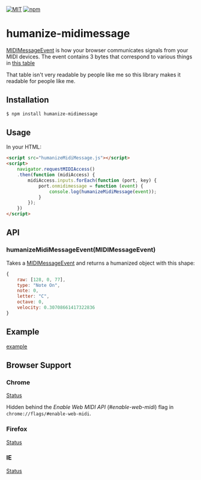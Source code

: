 [![MIT](https://img.shields.io/npm/l/humanize-midimessage.svg?style=flat-square)](http://opensource.org/licenses/MIT)
[![npm](https://img.shields.io/npm/v/humanize-midimessage.svg?style=flat-square)](https://www.npmjs.com/package/humanize-midimessage)

# humanize-midimessage

[MIDIMessageEvent](http://www.w3.org/TR/webmidi/#midimessageevent-interface)
is how your browser communicates signals from your MIDI devices.
The event contains 3 bytes that correspond to various things in [this table](http://www.midi.org/techspecs/midimessages.php)

That table isn't very readable by people like me so this library makes it
readable for people like me.

## Installation

```bash
$ npm install humanize-midimessage
```

## Usage
In your HTML:
```html
<script src="humanizeMidiMessage.js"></script>
<script>
	navigator.requestMIDIAccess()
	.then(function (midiAccess) {
		midiAccess.inputs.forEach(function (port, key) {
			port.onmidimessage = function (event) {
				console.log(humanizeMidiMessage(event));
			}
		});
	})
</script>
```

## API

### humanizeMidiMessageEvent(MIDIMessageEvent)

Takes a [MIDIMessageEvent](http://www.w3.org/TR/webmidi/#midimessageevent-interface)
and returns a humanized object with this shape:
```js
{
	raw: [128, 0, 77],
	type: "Note On",
	note: 0,
	letter: "C",
	octave: 0,
	velocity: 0.30708661417322836
}
```

## Example

[example](https://rawgit.com/dannyfritz/humanize-midimessage/master/example/index.html)

## Browser Support

### Chrome
[Status](https://www.chromestatus.com/feature/4923613069180928)

Hidden behind the *Enable Web MIDI API* (*#enable-web-midi*) flag in `chrome://flags/#enable-web-midi`.

### Firefox
[Status](https://bugzilla.mozilla.org/show_bug.cgi?id=836897)

### IE
[Status](https://status.modern.ie/webmidiapi)
